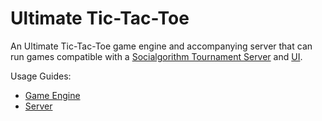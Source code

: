 # Ultimate Tic-Tac-Toe

An Ultimate Tic-Tac-Toe game engine and accompanying server that can run games compatible with a [Socialgorithm Tournament Server](https://www.npmjs.com/package/@socialgorithm/tournament-server) and [UI](https://play.socialgorithm.org/).

Usage Guides:
* [Game Engine](packages/engine/README.md)
* [Server](packages/server/README.md)

